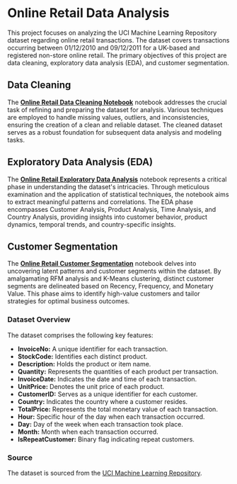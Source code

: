 # Online Retail Data Analysis 

This project focuses on analyzing the UCI Machine Learning Repository dataset regarding online retail transactions. The dataset covers transactions occurring between 01/12/2010 and 09/12/2011 for a UK-based and registered non-store online retail. The primary objectives of this project are data cleaning, exploratory data analysis (EDA), and customer segmentation.

## Data Cleaning

The **[Online Retail Data Cleaning Notebook](Notebooks/Online%20Retail%20Data%20Cleaning.ipynb)** notebook addresses the crucial task of refining and preparing the dataset for analysis. Various techniques are employed to handle missing values, outliers, and inconsistencies, ensuring the creation of a clean and reliable dataset. The cleaned dataset serves as a robust foundation for subsequent data analysis and modeling tasks.

## Exploratory Data Analysis (EDA)

The **[Online Retail Exploratory Data Analysis](Notebooks/Online%20Retail%20Exploratory%20Data%20Analysis.ipynb)** notebook represents a critical phase in understanding the dataset's intricacies. Through meticulous examination and the application of statistical techniques, the notebook aims to extract meaningful patterns and correlations. The EDA phase encompasses Customer Analysis, Product Analysis, Time Analysis, and Country Analysis, providing insights into customer behavior, product dynamics, temporal trends, and country-specific insights.

## Customer Segmentation

The **[Online Retail Customer Segmentation](Notebooks/Online%20Retail%20Customer%20Segmentation.ipynb)** notebook delves into uncovering latent patterns and customer segments within the dataset. By amalgamating RFM analysis and K-Means clustering, distinct customer segments are delineated based on Recency, Frequency, and Monetary Value. This phase aims to identify high-value customers and tailor strategies for optimal business outcomes.

### Dataset Overview

The dataset comprises the following key features:

- **InvoiceNo:** A unique identifier for each transaction.
- **StockCode:** Identifies each distinct product.
- **Description:** Holds the product or item name.
- **Quantity:** Represents the quantities of each product per transaction.
- **InvoiceDate:** Indicates the date and time of each transaction.
- **UnitPrice:** Denotes the unit price of each product.
- **CustomerID:** Serves as a unique identifier for each customer.
- **Country:** Indicates the country where a customer resides.
- **TotalPrice:** Represents the total monetary value of each transaction.
- **Hour:** Specific hour of the day when each transaction occurred.
- **Day:** Day of the week when each transaction took place.
- **Month:** Month when each transaction occurred.
- **IsRepeatCustomer:** Binary flag indicating repeat customers.

### Source

The dataset is sourced from the [UCI Machine Learning Repository](http://archive.ics.uci.edu/ml/datasets/Online+Retail).

